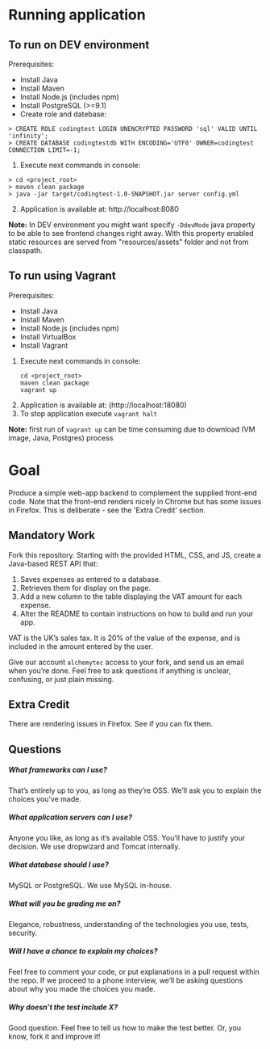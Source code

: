 Running application
===================

To run on DEV environment
------------------
Prerequisites:
   * Install Java
   * Install Maven
   * Install Node.js (includes npm)
   * Install PostgreSQL (>=9.1)
   * Create role and datebase:

```
> CREATE ROLE codingtest LOGIN UNENCRYPTED PASSWORD 'sql' VALID UNTIL 'infinity';
> CREATE DATABASE codingtestdb WITH ENCODING='UTF8' OWNER=codingtest CONNECTION LIMIT=-1;
```

1. Execute next commands in console:

```
> cd <project_root>
> maven clean package
> java -jar target/codingtest-1.0-SNAPSHOT.jar server config.yml
```
2. Application is available at: http://localhost:8080

**Note:** In DEV environment you might want specify `-DdevMode` java property to be able to see frontend changes
      right away. With this property enabled static resources are served from "resources/assets" folder and not
      from classpath.

To run using Vagrant
--------------------
Prerequisites:
   * Install Java
   * Install Maven
   * Install Node.js (includes npm)
   * Install VirtualBox
   * Install Vagrant

1. Execute next commands in console:
   ```
   cd <project_root>
   maven clean package
   vagrant up
   ```
2. Application is available at: (http://localhost:18080)
3. To stop application execute `vagrant halt`

**Note:** first run of `vagrant up` can be time consuming due to download (VM image, Java, Postgres) process


Goal
====
Produce a simple web-app backend to complement the supplied front-end code. Note that the front-end renders nicely in Chrome but has some issues in Firefox. This is deliberate - see the 'Extra Credit' section.

Mandatory Work
--------------
Fork this repository. Starting with the provided HTML, CSS, and JS, create a Java-based REST API that:

1. Saves expenses as entered to a database.
2. Retrieves them for display on the page. 
3. Add a new column to the table displaying the VAT amount for each expense.
4. Alter the README to contain instructions on how to build and run your app.

VAT is the UK’s sales tax. It is 20% of the value of the expense, and is included in the amount entered by the user.

Give our account `alchemytec` access to your fork, and send us an email when you’re done. Feel free to ask questions if anything is unclear, confusing, or just plain missing.

Extra Credit
------------
There are rendering issues in Firefox. See if you can fix them.


Questions
---------
##### What frameworks can I use?
That’s entirely up to you, as long as they’re OSS. We’ll ask you to explain the choices you’ve made.

##### What application servers can I use?
Anyone you like, as long as it’s available OSS. You’ll have to justify your decision. We use dropwizard and Tomcat internally. 

##### What database should I use?
MySQL or PostgreSQL. We use MySQL in-house.

##### What will you be grading me on?
Elegance, robustness, understanding of the technologies you use, tests, security. 

##### Will I have a chance to explain my choices?
Feel free to comment your code, or put explanations in a pull request within the repo. If we proceed to a phone interview, we’ll be asking questions about why you made the choices you made. 

##### Why doesn’t the test include X?
Good question. Feel free to tell us how to make the test better. Or, you know, fork it and improve it!
